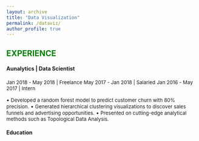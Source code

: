 ```yaml
---
layout: archive
title: "Data Visualization"
permalink: /dataviz/
author_profile: true
---
```

## <font color="green">EXPERIENCE</font>
#### Aunalytics | Data Scientist
<font size="2">Jan 2018 - May 2018 | Freelance</font>
<font size="2">May 2017 - Jan 2018 | Salaried</font>
<font size="2">Jan 2016 - May 2017 | Intern</font>

• <font size="2">Developed a random forest model to predict customer churn with 80% precision.</font>
• <font size="2">Generated hierarchical clustering visualizations to discover sales funnels and advertising opportunities.</font>
• <font size="2">Presented on cutting-edge analytical methods such as Topological Data Analysis.</font>

#### Education

